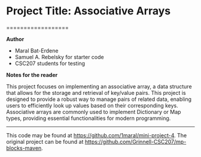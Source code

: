 # Project Title: Associative Arrays
==================

**Author**
* Maral Bat-Erdene
* Samuel A. Rebelsky for starter code
* CSC207 students for testing

**Notes for the reader**

This project focuses on implementing an associative array, a data structure that allows for the storage and retrieval of key/value pairs. This project is designed to provide a robust way to manage pairs of related data, enabling users to efficiently look up values based on their corresponding keys. Associative arrays are commonly used to implement Dictionary or Map types, providing essential functionalities for modern programming.

---

This code may be found at <https://github.com/1maral/mini-project-4>. The original project can be found at <https://github.com/Grinnell-CSC207/mp-blocks-maven>.
